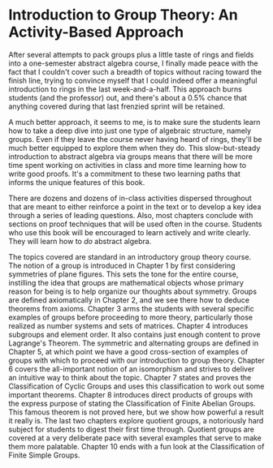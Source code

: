 # Introduction to Group Theory: An Activity-Based Approach

After several attempts to pack groups plus a little taste of rings and fields into a one-semester abstract algebra course, I finally made peace with the fact that I couldn't cover such a breadth of topics without racing toward the finish line, trying to convince myself that I could indeed offer a meaningful introduction to rings in the last week-and-a-half.  This approach burns students (and the professor) out, and there's about a 0.5% chance that anything covered during that last frenzied sprint will be retained.

A much better approach, it seems to me, is to make sure the students learn how to take a deep dive into just one type of algebraic structure, namely groups.  Even if they leave the course never having heard of rings, they'll be much better equipped to explore them when they do.  This slow-but-steady introduction to abstract algebra via groups means that there will be more time spent working on activities in class and more time learning how to write good proofs.  It's a commitment to these two learning paths that informs the unique features of this book.  

There are dozens and dozens of in-class activities dispersed throughout that are meant to either reinforce a point in the text or to develop a key idea through a series of leading questions.  Also, most chapters conclude with sections on proof techniques that will be used often in the course.  Students who use this book will be encouraged to learn actively and write clearly.  They will learn how to _do_ abstract algebra.

The topics covered are standard in an introductory group theory course.  The notion of a group is introduced in Chapter 1 by first considering symmetries of plane figures.  This sets the tone for the entire course, instilling the idea that groups are mathematical objects whose primary reason for being is to help organize our thoughts about symmetry.  Groups are defined axiomatically in Chapter 2, and we see there how to deduce theorems from axioms.  Chapter 3 arms the students with several specific examples of groups before proceeding to more theory, particularly those realized as number systems and sets of matrices.  Chapter 4 introduces subgroups and element order.  It also contains just enough content to prove Lagrange's Theorem.  The symmetric and alternating groups are defined in Chapter 5, at which point we have a good cross-section of examples of groups with which to proceed with our introduction to group theory.  Chapter 6 covers the all-important notion of an isomorphism and strives to deliver an intuitive way to think about the topic.  Chapter 7 states and proves the Classification of Cyclic Groups and uses this classification to work out some important theorems.  Chapter 8 introduces direct products of groups with the express purpose of stating the Classification of Finite Abelian Groups.  This famous theorem is not proved here, but we show how powerful a result it really is.  The last two chapters explore quotient groups, a notoriously hard subject for students to digest their first time through.  Quotient groups are covered at a very deliberate pace with several examples that serve to make them more palatable.  Chapter 10 ends with a fun look at the Classification of Finite Simple Groups.
